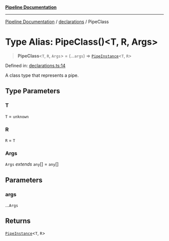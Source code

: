 [**Pipeline Documentation**](../../README.md)

***

[Pipeline Documentation](../../README.md) / [declarations](../README.md) / PipeClass

# Type Alias: PipeClass()\<T, R, Args\>

> **PipeClass**\<`T`, `R`, `Args`\> = (...`args`) => [`PipeInstance`](PipeInstance.md)\<`T`, `R`\>

Defined in: [declarations.ts:14](https://github.com/stonemjs/pipeline/blob/4373463e5220be8ed997c5e4b7e1c704715db014/src/declarations.ts#L14)

A class type that represents a pipe.

## Type Parameters

### T

`T` = `unknown`

### R

`R` = `T`

### Args

`Args` *extends* `any`[] = `any`[]

## Parameters

### args

...`Args`

## Returns

[`PipeInstance`](PipeInstance.md)\<`T`, `R`\>
